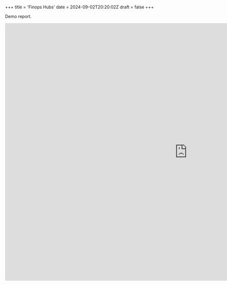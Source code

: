 +++
title = 'Finops Hubs'
date = 2024-09-02T20:20:02Z
draft = false
+++

Demo report.

<iframe title="CostSummary" width="1200" height="850" src="https://app.powerbi.com/view?r=eyJrIjoiZDU1MjVjMGQtNzIxMi00OGUxLWE5YjQtNjBhMTEzMGQ5NDgzIiwidCI6IjVlZWI4NTYxLTU0OTMtNGIzOS05MDZmLTAzODM1Njg1MGFhYSIsImMiOjh9&pageName=ReportSection85de2b23d730d521bd94" frameborder="0" allowFullScreen="true"></iframe>
